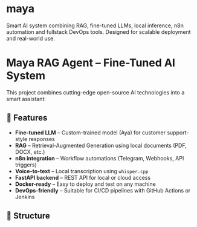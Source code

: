 # maya
Smart AI system combining RAG, fine-tuned LLMs, local inference, n8n automation and fullstack DevOps tools. Designed for scalable deployment and real-world use.

# Maya RAG Agent – Fine-Tuned AI System

This project combines cutting-edge open-source AI technologies into a smart assistant:

## 🧠 Features

- **Fine-tuned LLM** – Custom-trained model (Aya) for customer support-style responses
- **RAG** – Retrieval-Augmented Generation using local documents (PDF, DOCX, etc.)
- **n8n integration** – Workflow automations (Telegram, Webhooks, API triggers)
- **Voice-to-text** – Local transcription using `whisper.cpp`
- **FastAPI backend** – REST API for local or cloud access
- **Docker-ready** – Easy to deploy and test on any machine
- **DevOps-friendly** – Suitable for CI/CD pipelines with GitHub Actions or Jenkins

## 📂 Structure

